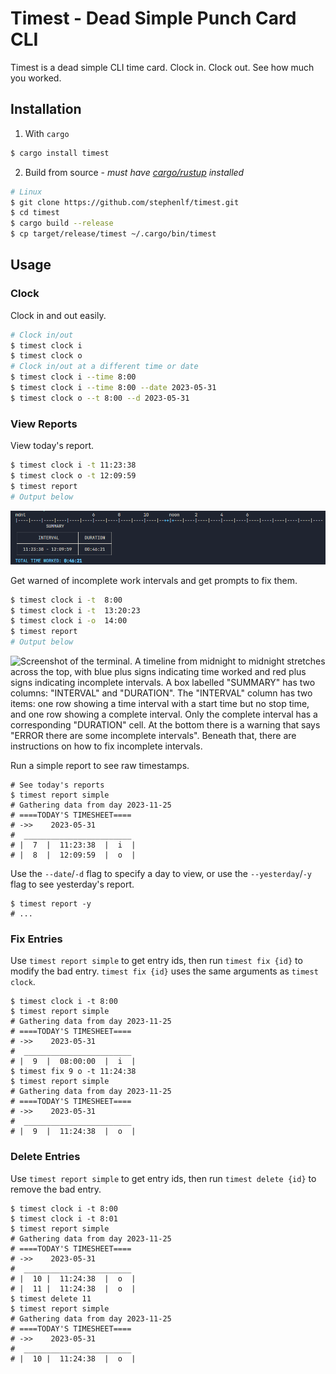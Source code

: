 # Timest - Dead Simple Punch Card CLI

Timest is a dead simple CLI time card. Clock in. Clock out. See how much you worked.

## Installation
1. With `cargo`
```bash
$ cargo install timest
```
2. Build from source - _must have [cargo/rustup](https://doc.rust-lang.org/cargo/getting-started/installation.html) installed_
```bash
# Linux
$ git clone https://github.com/stephenlf/timest.git
$ cd timest
$ cargo build --release
$ cp target/release/timest ~/.cargo/bin/timest
```

## Usage

### Clock
Clock in and out easily.
```bash
# Clock in/out
$ timest clock i
$ timest clock o
# Clock in/out at a different time or date
$ timest clock i --time 8:00
$ timest clock i --time 8:00 --date 2023-05-31
$ timest clock o --t 8:00 --d 2023-05-31
```

### View Reports
View today's report.
```bash
$ timest clock i -t 11:23:38
$ timest clock o -t 12:09:59
$ timest report
# Output below
```
![Screenshot of the terminal. A timeline from midnight to midnight stretches across the top, with blue plus signs indicating time worked. A box labelled "SUMMARY" has two columns: "INTERVAL" and "DURATION". The "INTERVAL" column has one item: "11:23:38 - 12:09:59". Its corresponding "DURATION" cell reads "00:46:21". A blue notice at the bottom reads "TOTAL TIME WORKED: 0:46:21"](./assets/report_fancy.png)

Get warned of incomplete work intervals and get prompts to fix them.
```bash
$ timest clock i -t  8:00
$ timest clock i -t  13:20:23
$ timest clock i -o  14:00
$ timest report
# Output below
```
![Screenshot of the terminal. A timeline from midnight to midnight stretches across the top, with blue plus signs indicating time worked and red plus signs indicating incomplete intervals. A box labelled "SUMMARY" has two columns: "INTERVAL" and "DURATION". The "INTERVAL" column has two items: one row showing a time interval with a start time but no stop time, and one row showing a complete interval. Only the complete interval has a corresponding "DURATION" cell. At the bottom there is a warning that says "ERROR there are some incomplete intervals". Beneath that, there are instructions on how to fix incomplete intervals.](./assets/report_fancy_error.png)

Run a simple report to see raw timestamps.
```shell
# See today's reports
$ timest report simple
# Gathering data from day 2023-11-25
# ====TODAY'S TIMESHEET====
# ->>    2023-05-31
#  ________________________
# |  7  |  11:23:38  |  i  |
# |  8  |  12:09:59  |  o  |
```

Use the `--date`/`-d` flag to specify a day to view, or use the `--yesterday`/`-y` flag to see yesterday's report.
```shell
$ timest report -y
# ...
```

### Fix Entries
Use `timest report simple` to get entry ids, then run `timest fix {id}` to modify the bad entry. `timest fix {id}` uses the same arguments as `timest clock`.
```shell
$ timest clock i -t 8:00
$ timest report simple
# Gathering data from day 2023-11-25
# ====TODAY'S TIMESHEET====
# ->>    2023-05-31
#  ________________________
# |  9  |  08:00:00  |  i  |
$ timest fix 9 o -t 11:24:38
$ timest report simple
# Gathering data from day 2023-11-25
# ====TODAY'S TIMESHEET====
# ->>    2023-05-31
#  ________________________
# |  9  |  11:24:38  |  o  |
```

### Delete Entries
Use `timest report simple` to get entry ids, then run `timest delete {id}` to remove the bad entry.
```shell
$ timest clock i -t 8:00
$ timest clock i -t 8:01
$ timest report simple
# Gathering data from day 2023-11-25
# ====TODAY'S TIMESHEET====
# ->>    2023-05-31
#  ________________________
# |  10 |  11:24:38  |  o  |
# |  11 |  11:24:38  |  o  |
$ timest delete 11
$ timest report simple
# Gathering data from day 2023-11-25
# ====TODAY'S TIMESHEET====
# ->>    2023-05-31
#  ________________________
# |  10 |  11:24:38  |  o  |
```